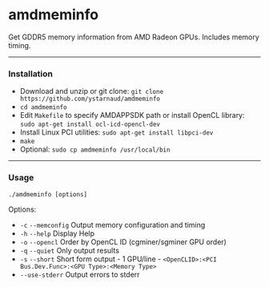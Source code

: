# amdmeminfo


Get GDDR5 memory information from AMD Radeon GPUs.  Includes memory timing.

---

### Installation

* Download and unzip or git clone: `git clone https://github.com/ystarnaud/amdmeminfo`
* `cd amdmeminfo`
* Edit `Makefile` to specify AMDAPPSDK path or install OpenCL library: `sudo apt-get install ocl-icd-opencl-dev `
* Install Linux PCI utilities: `sudo apt-get install libpci-dev`
* `make`
* Optional: `sudo cp amdmeminfo /usr/local/bin`

---

### Usage

`./amdmeminfo [options]`

Options:
* `-c` `--memconfig` Output memory configuration and timing
* `-h` `--help` Display Help
* `-o` `--opencl` Order by OpenCL ID (cgminer/sgminer GPU order)
* `-q` `--quiet` Only output results
* `-s` `--short` Short form output - 1 GPU/line - `<OpenCLID>:<PCI Bus.Dev.Func>:<GPU Type>:<Memory Type>`
* `--use-stderr` Output errors to stderr

